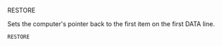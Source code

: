 RESTORE

Sets the computer's pointer back to the first item on the first DATA line.

```ecb2
RESTORE
```
